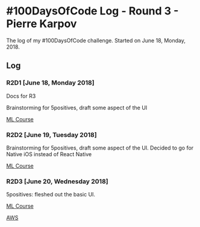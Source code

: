 # #100DaysOfCode Log - Round 3 - Pierre Karpov

The log of my #100DaysOfCode challenge. Started on June 18, Monday, 2018.

## Log

### R2D1 [June 18, Monday 2018]
Docs for R3

Brainstorming for 5positives, draft some aspect of the UI

[ML Course](https://www.coursera.org/learn/machine-learning/home/welcome)

### R2D2 [June 19, Tuesday 2018]
Brainstorming for 5positives, draft some aspect of the UI. Decided to go for Native iOS instead of React Native

[ML Course](https://www.coursera.org/learn/machine-learning/home/welcome)

### R2D3 [June 20, Wednesday 2018]
5positives: fleshed out the basic UI.

[ML Course](https://www.coursera.org/learn/machine-learning/home/welcome)

[AWS](https://www.aws.training/learningobject/curriculum?id=16357)
